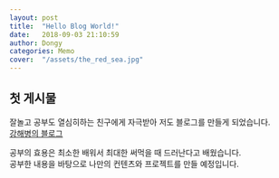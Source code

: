```yaml
---
layout: post
title:  "Hello Blog World!"
date:   2018-09-03 21:10:59
author: Dongy
categories: Memo
cover:  "/assets/the_red_sea.jpg"
---
```


## 첫 게시물

잘놀고 공부도 열심히하는 친구에게 자극받아 저도 블로그를 만들게 되었습니다.<br>
[강해병의 블로그][blog]

공부의 효용은 최소한 배워서 최대한 써먹을 때 드러난다고 배웠습니다.<br>
공부한 내용을 바탕으로 나만의 컨텐츠와 프로젝트를 만들 예정입니다.

[blog]: http://cornswrold.tistory.com
